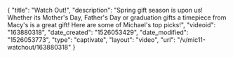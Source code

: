 {
    "title": "Watch Out!",
    "description": "Spring gift season is upon us! Whether its Mother's Day, Father's Day or graduation gifts a timepiece from Macy's is a great gift! Here are some of Michael's top picks!",
    "videoid": "163880318",
    "date_created": "1526053429",
    "date_modified": "1526053773",
    "type": "captivate",
    "layout": "video",
    "url": "\/v\/mic11-watchout\/163880318"
}